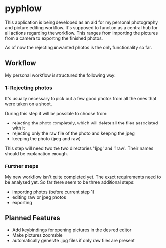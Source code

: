 # pyphlow

This application is being developed as an aid for my personal photography and picture editing workflow. It's supposed to function as a central hub for all actions regarding the workflow.
This ranges from importing the pictures from a camera to exporting the finished photos.

As of now the rejecting unwanted photos is the only functionality so far.

## Workflow
My personal workflow is structured the following way:

### 1: Rejecting photos
It's usually necessary to pick out a few good photos from all the ones that were taken on a shoot.

During this step it will be possible to choose from:
- rejecting the photo completely, which will delete all the files associated with it
- rejecting only the raw file of the photo and keeping the jpeg
- keeping the photo (jpeg and raw)

This step will need two the two directories '1jpg' and '1raw'. Their names should be explanation enough.

### Further steps
My new workflow isn't quite completed yet. The exact requirements need to be analysed yet.
So far there seem to be three additional steps:
- importing photos (before current step 1)
- editing raw or jpeg photos
- exporting

## Planned Features
- Add keybindings for opening pictures in the desired editor
- Make pictures zoomable
- automatically generate .jpg files if only raw files are present
